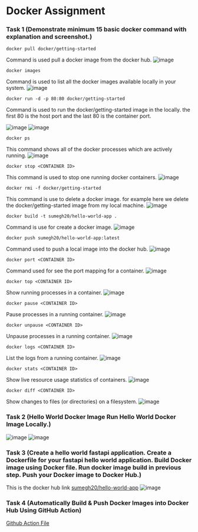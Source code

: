 # Docker Assignment

### Task 1 (Demonstrate minimum 15 basic docker command with explanation and screenshot.)

```
docker pull docker/getting-started
```
Command is used pull a docker image from the docker hub.
![image](https://github.com/Sumegh20/Docker/blob/main/img/Docker_command_1.PNG)

```
docker images
```
Command is used to list all the docker images available locally in your system.
![image](https://github.com/Sumegh20/Docker/blob/main/img/Docker_command_2.PNG)

```
docker run -d -p 80:80 docker/getting-started
```
Command is used to run the docker/getting-started image in the locally. the first 80 is the host port and the last 80 is the container port.

![image](https://github.com/Sumegh20/Docker/blob/main/img/Docker_command_3_part_1.PNG)
![image](https://github.com/Sumegh20/Docker/blob/main/img/Docker_command_3_part_2.PNG)

```
docker ps
```
This command shows all of the docker processes which are actively running.
![image](https://github.com/Sumegh20/Docker/blob/main/img/Docker_command_4.PNG)

```
docker stop <CONTAINER ID>
```
This command is used to stop one running docker containers.
![image](https://github.com/Sumegh20/Docker/blob/main/img/Docker_command_5.PNG)

```
docker rmi -f docker/getting-started
```
This command is use to delete a docker image. for example here we delete the docker/getting-started image from my local machine.
![image](https://github.com/Sumegh20/Docker/blob/main/img/Docker_command_6.PNG)

```
docker build -t sumegh20/hello-world-app .
```
Command is use for create a docker image.
![image](https://github.com/Sumegh20/Docker/blob/main/img/Docker_command_7.PNG)

```
docker push sumegh20/hello-world-app:latest
```
Command used to push a local image into the docker hub.
![image](https://github.com/Sumegh20/Docker/blob/main/img/Docker_command_8.PNG)

```
docker port <CONTAINER ID>
```
Command used for see the port mapping for a container.
![image](https://github.com/Sumegh20/Docker/blob/main/img/Docker_command_9.PNG)

```
docker top <CONTAINER ID>
```
Show running processes in a container.
![image](https://github.com/Sumegh20/Docker/blob/main/img/Docker_command_10.PNG)

```
docker pause <CONTAINER ID>
```
Pause processes in a running container.
![image](https://github.com/Sumegh20/Docker/blob/main/img/Docker_command_11.PNG)

```
docker unpause <CONTAINER ID>
```
Unpause processes in a running container.
![image](https://github.com/Sumegh20/Docker/blob/main/img/Docker_command_12.PNG)

```
docker logs <CONTAINER ID>
```
List the logs from a running container.
![image](https://github.com/Sumegh20/Docker/blob/main/img/Docker_command_13.PNG)

```
docker stats <CONTAINER ID>
```
Show live resource usage statistics of containers.
![image](https://github.com/Sumegh20/Docker/blob/main/img/Docker_command_14.PNG)

```
docker diff <CONTAINER ID>
```
Show changes to files (or directories) on a filesystem.
![image](https://github.com/Sumegh20/Docker/blob/main/img/Docker_command_15.PNG)


### Task 2 (Hello World Docker Image Run Hello World Docker Image Locally.)
![image](https://github.com/Sumegh20/Docker/blob/main/img/Assignment_3_part_1.PNG)
![image](https://github.com/Sumegh20/Docker/blob/main/img/Assignment_3_part_2.PNG)

### Task 3 (Create a hello world fastapi application. Create a Dockerfile for your fastapi hello world application. Build Docker image using Docker file. Run docker image build in previous step. Push your Docker image to Docker Hub.)
This is the docker hub link [sumegh20/hello-world-app](https://hub.docker.com/repository/docker/sumegh20/hello-world-app)
![image](https://github.com/Sumegh20/Docker/blob/main/img/Assignment_2.PNG)

### Task 4 (Automatically Build & Push Docker Images into Docker Hub Using GitHub Action)
[Github Action File](https://github.com/Sumegh20/Docker/blob/main/.github/workflows/main.yml)
